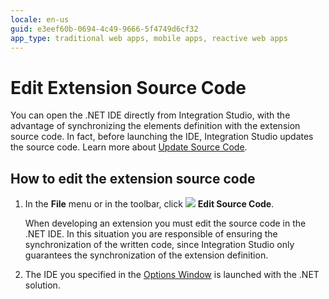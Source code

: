 ```yaml
---
locale: en-us
guid: e3eef60b-0694-4c49-9666-5f4749d6cf32
app_type: traditional web apps, mobile apps, reactive web apps
---
```


# Edit Extension Source Code

You can open the .NET IDE directly from Integration Studio, with the advantage of synchronizing the elements definition with the extension source code. In fact, before launching the IDE, Integration Studio updates the source code. Learn more about [Update Source Code](<extension-update-source-code.md>).  

## How to edit the extension source code

1. In the **File** menu or in the toolbar, click ![](images/launch-ide-net.gif) **Edit Source Code**.

    When developing an extension you must edit the source code in the .NET IDE. In this situation you are responsible of ensuring the synchronization of the written code, since Integration Studio only guarantees the synchronization of the extension definition.

1. The IDE you specified in the [Options Window](<../../../ref/integration-studio/menu/edit/options.md>) is launched with the .NET solution.
